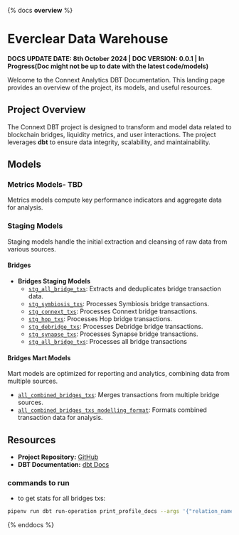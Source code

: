 {% docs __overview__ %}

# Everclear Data Warehouse

**DOCS UPDATE DATE: 8th October 2024 | DOC VERSION: 0.0.1 | In Progress(Doc might not be up to date with the latest code/models)**

Welcome to the Connext Analytics DBT Documentation. This landing page provides an overview of the project, its models, and useful resources.

## Project Overview

The Connext DBT project is designed to transform and model data related to blockchain bridges, liquidity metrics, and user interactions. The project leverages **dbt** to ensure data integrity, scalability, and maintainability.

## Models

### Metrics Models- TBD

Metrics models compute key performance indicators and aggregate data for analysis.

### Staging Models

Staging models handle the initial extraction and cleansing of raw data from various sources.

#### Bridges

- **Bridges Staging Models**
  - [`stg_all_bridge_txs`](models/bridges/stage/stg_all_bridge_txs.sql): Extracts and deduplicates bridge transaction data.
  - [`stg_symbiosis_txs`](models/bridges/stage/stg_symbiosis_txs.sql): Processes Symbiosis bridge transactions.
  - [`stg_connext_txs`](models/bridges/stage/stg_connext_txs.sql): Processes Connext bridge transactions.
  - [`stg_hop_txs`](models/bridges/stage/stg_hop_txs.sql): Processes Hop bridge transactions.
  - [`stg_debridge_txs`](models/bridges/stage/stg_debridge_txs.sql): Processes Debridge bridge transactions.
  - [`stg_synapse_txs`](models/bridges/stage/stg_synapse_txs.sql): Processes Synapse bridge transactions.
  - [`stg_all_bridge_txs`](models/bridges/stage/stg_all_bridge_txs.sql): Processes all bridge transactions

#### Bridges Mart Models

Mart models are optimized for reporting and analytics, combining data from multiple sources.

- [`all_combined_bridges_txs`](models/bridges/mart/all_combined_bridges_txs.sql): Merges transactions from multiple bridge sources.
- [`all_combined_bridges_txs_modelling_format`](models/bridges/mart/all_combined_bridges_txs_modelling_format.sql): Formats combined transaction data for analysis.

## Resources

- **Project Repository:** [GitHub](https://github.com/connext/connext-analytics)
- **DBT Documentation:** [dbt Docs](https://github.com/connext/connext-analytics/tree/main/connext_dbt)

### commands to run

- to get stats for all bridges txs:

```bash
pipenv run dbt run-operation print_profile_docs --args '{"relation_name": "all_combined_bridges_txs", "schema": "bridges"}'
```

{% enddocs %}
